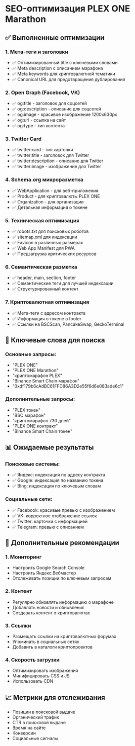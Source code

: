 # SEO-оптимизация PLEX ONE Marathon

## ✅ Выполненные оптимизации

### 1. Мета-теги и заголовки
- ✅ Оптимизированный title с ключевыми словами
- ✅ Meta description с описанием марафона
- ✅ Meta keywords для криптовалютной тематики
- ✅ Canonical URL для предотвращения дублирования

### 2. Open Graph (Facebook, VK)
- ✅ og:title - заголовок для соцсетей
- ✅ og:description - описание для соцсетей
- ✅ og:image - красивое изображение 1200x630px
- ✅ og:url - ссылка на сайт
- ✅ og:type - тип контента

### 3. Twitter Card
- ✅ twitter:card - тип карточки
- ✅ twitter:title - заголовок для Twitter
- ✅ twitter:description - описание для Twitter
- ✅ twitter:image - изображение для Twitter

### 4. Schema.org микроразметка
- ✅ WebApplication - для веб-приложения
- ✅ Product - для криптовалюты PLEX ONE
- ✅ Organization - для организации
- ✅ Детальная информация о токене

### 5. Техническая оптимизация
- ✅ robots.txt для поисковых роботов
- ✅ sitemap.xml для индексации
- ✅ Favicon в различных размерах
- ✅ Web App Manifest для PWA
- ✅ Предзагрузка критических ресурсов

### 6. Семантическая разметка
- ✅ header, main, section, footer
- ✅ Семантические теги для лучшей индексации
- ✅ Структурированный контент

### 7. Криптовалютная оптимизация
- ✅ Мета-теги с адресом контракта
- ✅ Информация о токене в footer
- ✅ Ссылки на BSCScan, PancakeSwap, GeckoTerminal

## 🎯 Ключевые слова для поиска

### Основные запросы:
- "PLEX ONE"
- "PLEX ONE Marathon"
- "криптомарафон PLEX"
- "Binance Smart Chain марафон"
- "0xdf179b6cAdBC61FFD86A3D2e55f6d6e083ade6c1"

### Дополнительные запросы:
- "PLEX токен"
- "BSC марафон"
- "криптомарафон 730 дней"
- "PLEX ONE контракт"
- "Binance Smart Chain токен"

## 📊 Ожидаемые результаты

### Поисковые системы:
- ✅ Яндекс: индексация по адресу контракта
- ✅ Google: индексация по названию токена
- ✅ Bing: индексация по ключевым словам

### Социальные сети:
- ✅ Facebook: красивые превью с изображением
- ✅ VK: корректное отображение ссылок
- ✅ Twitter: карточки с информацией
- ✅ Telegram: превью с описанием

## 🔧 Дополнительные рекомендации

### 1. Мониторинг
- Настроить Google Search Console
- Настроить Яндекс.Вебмастер
- Отслеживать позиции по ключевым запросам

### 2. Контент
- Регулярно обновлять информацию о марафоне
- Добавлять новости и обновления
- Создавать контент о криптовалютах

### 3. Ссылки
- Размещать ссылки на криптовалютных форумах
- Упоминать в социальных сетях
- Добавить в каталоги криптопроектов

### 4. Скорость загрузки
- Оптимизировать изображения
- Минифицировать CSS и JS
- Использовать CDN

## 📈 Метрики для отслеживания

- Позиции в поисковой выдаче
- Органический трафик
- CTR в поисковой выдаче
- Время на сайте
- Конверсии
- Социальные сигналы 